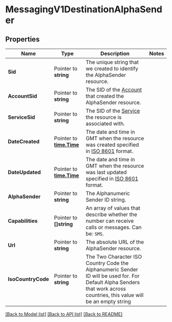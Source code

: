 # MessagingV1DestinationAlphaSender

## Properties

Name | Type | Description | Notes
------------ | ------------- | ------------- | -------------
**Sid** | Pointer to **string** | The unique string that we created to identify the AlphaSender resource. |
**AccountSid** | Pointer to **string** | The SID of the [Account](https://www.twilio.com/docs/iam/api/account) that created the AlphaSender resource. |
**ServiceSid** | Pointer to **string** | The SID of the [Service](https://www.twilio.com/docs/chat/rest/service-resource) the resource is associated with. |
**DateCreated** | Pointer to [**time.Time**](time.Time.md) | The date and time in GMT when the resource was created specified in [ISO 8601](https://en.wikipedia.org/wiki/ISO_8601) format. |
**DateUpdated** | Pointer to [**time.Time**](time.Time.md) | The date and time in GMT when the resource was last updated specified in [ISO 8601](https://en.wikipedia.org/wiki/ISO_8601) format. |
**AlphaSender** | Pointer to **string** | The Alphanumeric Sender ID string. |
**Capabilities** | Pointer to **[]string** | An array of values that describe whether the number can receive calls or messages. Can be: `SMS`. |
**Url** | Pointer to **string** | The absolute URL of the AlphaSender resource. |
**IsoCountryCode** | Pointer to **string** | The Two Character ISO Country Code the Alphanumeric Sender ID will be used for. For Default Alpha Senders that work across countries, this value will be an empty string |

[[Back to Model list]](../README.md#documentation-for-models) [[Back to API list]](../README.md#documentation-for-api-endpoints) [[Back to README]](../README.md)


